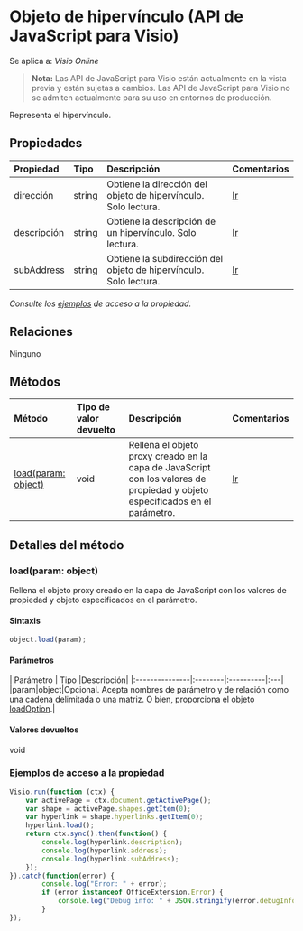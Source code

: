 # <a name="hyperlink-object-javascript-api-for-visio"></a>Objeto de hipervínculo (API de JavaScript para Visio)

Se aplica a: _Visio Online_
>**Nota:** Las API de JavaScript para Visio están actualmente en la vista previa y están sujetas a cambios. Las API de JavaScript para Visio no se admiten actualmente para su uso en entornos de producción.

Representa el hipervínculo.

## <a name="properties"></a>Propiedades

| Propiedad     | Tipo   |Descripción| Comentarios|
|:---------------|:--------|:----------|:---|
|dirección|string|Obtiene la dirección del objeto de hipervínculo. Solo lectura.|[Ir](https://github.com/OfficeDev/office-js-docs/issues/new?title=Visio-hyperlink-address)|
|descripción|string|Obtiene la descripción de un hipervínculo. Solo lectura.|[Ir](https://github.com/OfficeDev/office-js-docs/issues/new?title=Visio-hyperlink-description)|
|subAddress|string|Obtiene la subdirección del objeto de hipervínculo. Solo lectura.|[Ir](https://github.com/OfficeDev/office-js-docs/issues/new?title=Visio-hyperlink-subAddress)|

_Consulte los [ejemplos](#property-access-examples) de acceso a la propiedad._

## <a name="relationships"></a>Relaciones
Ninguno


## <a name="methods"></a>Métodos

| Método           | Tipo de valor devuelto    |Descripción| Comentarios|
|:---------------|:--------|:----------|:---|
|[load(param: object)](#loadparam-object)|void|Rellena el objeto proxy creado en la capa de JavaScript con los valores de propiedad y objeto especificados en el parámetro.|[Ir](https://github.com/OfficeDev/office-js-docs/issues/new?title=Visio-hyperlink-load)|

## <a name="method-details"></a>Detalles del método


### <a name="loadparam-object"></a>load(param: object)
Rellena el objeto proxy creado en la capa de JavaScript con los valores de propiedad y objeto especificados en el parámetro.

#### <a name="syntax"></a>Sintaxis
```js
object.load(param);
```

#### <a name="parameters"></a>Parámetros
| Parámetro    | Tipo   |Descripción|
|:---------------|:--------|:----------|:---|
|param|object|Opcional. Acepta nombres de parámetro y de relación como una cadena delimitada o una matriz. O bien, proporciona el objeto [loadOption](loadoption.md).|

#### <a name="returns"></a>Valores devueltos
void
### <a name="property-access-examples"></a>Ejemplos de acceso a la propiedad
```js
Visio.run(function (ctx) { 
    var activePage = ctx.document.getActivePage();
    var shape = activePage.shapes.getItem(0);
    var hyperlink = shape.hyperlinks.getItem(0);
    hyperlink.load();
    return ctx.sync().then(function() {
        console.log(hyperlink.description);
        console.log(hyperlink.address);
        console.log(hyperlink.subAddress);
    });
}).catch(function(error) {
        console.log("Error: " + error);
        if (error instanceof OfficeExtension.Error) {
            console.log("Debug info: " + JSON.stringify(error.debugInfo));
        }
});
```
